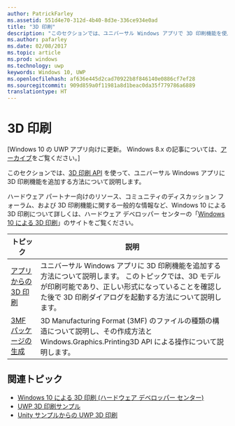 ```yaml
---
author: PatrickFarley
ms.assetid: 551d4e70-312d-4b40-8d3e-336ce934e0ad
title: "3D 印刷"
description: "このセクションでは、ユニバーサル Windows アプリで 3D 印刷機能を使用する方法について説明します。"
ms.author: pafarley
ms.date: 02/08/2017
ms.topic: article
ms.prod: windows
ms.technology: uwp
keywords: Windows 10, UWP
ms.openlocfilehash: af636e445d2cad70922b8f846140e0886cf7ef28
ms.sourcegitcommit: 909d859a0f11981a8d1beac0da35f779786a6889
translationtype: HT
---
```

# <a name="3d-printing"></a>3D 印刷

\[Windows 10 の UWP アプリ向けに更新。 Windows 8.x の記事については、[アーカイブ](http://go.microsoft.com/fwlink/p/?linkid=619132)をご覧ください。\]

このセクションでは、[3D 印刷 API](https://msdn.microsoft.com/library/windows/apps/windows.graphics.printing3d.aspx) を使って、ユニバーサル Windows アプリに 3D 印刷機能を追加する方法について説明します。  

<!-- ![the 3D printing from Unity sample uses Windows 3D print APIs to facilitate the printing of a textured model asset from Unity software](images/unity-app-screenshot-002.png) -->

ハードウェア パートナー向けのリソース、コミュニティのディスカッション フォーラム、および 3D 印刷機能に関する一般的な情報など、Windows 10 による 3D 印刷について詳しくは、ハードウェア デベロッパー センターの「[Windows 10 による 3D 印刷](https://developer.microsoft.com/windows/hardware/3d-print-support-windows-10)」のサイトをご覧ください。

| トピック | 説明 |
|-------|-------------|
| [アプリからの 3D 印刷](3d-print-from-app.md) | ユニバーサル Windows アプリに 3D 印刷機能を追加する方法について説明します。 このトピックでは、3D モデルが印刷可能であり、正しい形式になっていることを確認した後で 3D 印刷ダイアログを起動する方法について説明します。 |
| [3MF パッケージの生成](generate-3mf.md) | 3D Manufacturing Format (3MF) のファイルの種類の構造について説明し、その作成方法と Windows.Graphics.Printing3D API による操作について説明します。 |

## <a name="related-topics"></a>関連トピック

* [Windows 10 による 3D 印刷 (ハードウェア デベロッパー センター)](https://developer.microsoft.com/windows/hardware/3d-print-support-windows-10)
* [UWP 3D 印刷サンプル](https://github.com/Microsoft/Windows-universal-samples/tree/master/Samples/3DPrinting)
* [Unity サンプルからの UWP 3D 印刷](https://github.com/Microsoft/Windows-universal-samples/tree/master/Samples/3DPrintingFromUnity)

 
